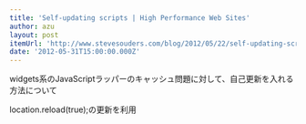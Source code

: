 ```yaml
---
title: 'Self-updating scripts | High Performance Web Sites'
author: azu
layout: post
itemUrl: 'http://www.stevesouders.com/blog/2012/05/22/self-updating-scripts/'
date: '2012-05-31T15:00:00.000Z'
---
```

widgets系のJavaScriptラッパーのキャッシュ問題に対して、自己更新を入れる方法について

location.reload(true);の更新を利用
